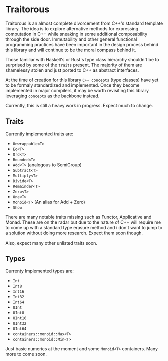 Traitorous
==========

Traitorous is an almost complete divorcement from C++'s standard template
library. The idea is to explore alternative methods for expressing
computation in C++ while sneaking in some additional composability through
the side door. Immutability and other general functional programming
practices have been important in the design process behind this library
and will continue to be the moral compass behind it.

Those familiar with Haskell's or Rust's type class hierarchy shouldn't be
to surprised by some of the `traits` present. The majority of them are
shamelessy stolen and just ported to C++ as abstract interfaces.

At the time of creation for this library `C++ concepts` (type classes)
have yet to be formaly standardized and implemented. Once they become
implemented in major compilers, it may be worth revisiting this
library leveraging `concepts` as the backbone instead.

Currently, this is still a heavy work in progress. Expect much to change.

Traits
------

Currently implemented traits are:

  * `Unwrappable<T>`
  * `Eq<T>`
  * `Ord<T>`
  * `Bounded<T>`
  * `Add<T>` (analogous to SemiGroup)
  * `Subtract<T>`
  * `Multiply<T>`
  * `Divide<T>`
  * `Remainder<T>`
  * `Zero<T>`
  * `One<T>`
  * `Monoid<T>` (An alias for Add<T> + Zero<T>)
  * `Show`

There are many notable traits missing such as Functor, Applicative and Monad.
These are on the radar but due to the nature of C++ will require me to come
up with a standard type erasure method and i don't want to jump to a solution
without doing more research. Expect them soon though.

Also, expect many other unlisted traits soon.

Types
-----

Currenty Implemented types are:

  * `Int`
  * `Int8`
  * `Int16`
  * `Int32`
  * `Int64`
  * `UInt`
  * `UInt8`
  * `UInt16`
  * `UInt32`
  * `UInt64`
  * `containers::monoid::Max<T>`
  * `containers::monoid::Min<T>`

Just basic numerics at the moment and some `Monoid<T>` containers. Many more
to come soon.
